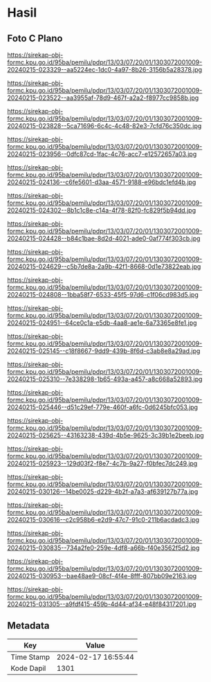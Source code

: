 # Hasil

## Foto C Plano

https://sirekap-obj-formc.kpu.go.id/95ba/pemilu/pdpr/13/03/07/20/01/1303072001009-20240215-023329--aa5224ec-1dc0-4a97-8b26-3156b5a28378.jpg

https://sirekap-obj-formc.kpu.go.id/95ba/pemilu/pdpr/13/03/07/20/01/1303072001009-20240215-023522--aa3955af-78d9-467f-a2a2-f8977cc9858b.jpg

https://sirekap-obj-formc.kpu.go.id/95ba/pemilu/pdpr/13/03/07/20/01/1303072001009-20240215-023828--5ca71696-6c4c-4c48-82e3-7cfd76c350dc.jpg

https://sirekap-obj-formc.kpu.go.id/95ba/pemilu/pdpr/13/03/07/20/01/1303072001009-20240215-023956--0dfc87cd-1fac-4c76-acc7-e12572657a03.jpg

https://sirekap-obj-formc.kpu.go.id/95ba/pemilu/pdpr/13/03/07/20/01/1303072001009-20240215-024136--c6fe5601-d3aa-4571-9188-e96bdc1efd4b.jpg

https://sirekap-obj-formc.kpu.go.id/95ba/pemilu/pdpr/13/03/07/20/01/1303072001009-20240215-024302--8b1c1c8e-c14a-4f78-82f0-fc829f5b94dd.jpg

https://sirekap-obj-formc.kpu.go.id/95ba/pemilu/pdpr/13/03/07/20/01/1303072001009-20240215-024428--b84c1bae-8d2d-4021-ade0-0af774f303cb.jpg

https://sirekap-obj-formc.kpu.go.id/95ba/pemilu/pdpr/13/03/07/20/01/1303072001009-20240215-024629--c5b7de8a-2a9b-42f1-8668-0d1e73822eab.jpg

https://sirekap-obj-formc.kpu.go.id/95ba/pemilu/pdpr/13/03/07/20/01/1303072001009-20240215-024808--1bba58f7-6533-45f5-97d6-c1f06cd983d5.jpg

https://sirekap-obj-formc.kpu.go.id/95ba/pemilu/pdpr/13/03/07/20/01/1303072001009-20240215-024951--64ce0c1a-e5db-4aa8-ae1e-6a73365e8fe1.jpg

https://sirekap-obj-formc.kpu.go.id/95ba/pemilu/pdpr/13/03/07/20/01/1303072001009-20240215-025145--c18f8667-9dd9-439b-8f6d-c3ab8e8a29ad.jpg

https://sirekap-obj-formc.kpu.go.id/95ba/pemilu/pdpr/13/03/07/20/01/1303072001009-20240215-025310--7e338298-1b65-493a-a457-a8c668a52893.jpg

https://sirekap-obj-formc.kpu.go.id/95ba/pemilu/pdpr/13/03/07/20/01/1303072001009-20240215-025446--d51c29ef-779e-460f-a6fc-0d6245bfc053.jpg

https://sirekap-obj-formc.kpu.go.id/95ba/pemilu/pdpr/13/03/07/20/01/1303072001009-20240215-025625--43163238-439d-4b5e-9625-3c39b1e2beeb.jpg

https://sirekap-obj-formc.kpu.go.id/95ba/pemilu/pdpr/13/03/07/20/01/1303072001009-20240215-025923--129d03f2-f8e7-4c7b-9a27-f0bfec7dc249.jpg

https://sirekap-obj-formc.kpu.go.id/95ba/pemilu/pdpr/13/03/07/20/01/1303072001009-20240215-030126--14be0025-d229-4b2f-a7a3-af639127b77a.jpg

https://sirekap-obj-formc.kpu.go.id/95ba/pemilu/pdpr/13/03/07/20/01/1303072001009-20240215-030616--c2c958b6-e2d9-47c7-91c0-211b6acdadc3.jpg

https://sirekap-obj-formc.kpu.go.id/95ba/pemilu/pdpr/13/03/07/20/01/1303072001009-20240215-030835--734a2fe0-259e-4df8-a66b-f40e3562f5d2.jpg

https://sirekap-obj-formc.kpu.go.id/95ba/pemilu/pdpr/13/03/07/20/01/1303072001009-20240215-030953--bae48ae9-08cf-4f4e-8fff-807bb09e2163.jpg

https://sirekap-obj-formc.kpu.go.id/95ba/pemilu/pdpr/13/03/07/20/01/1303072001009-20240215-031305--a9fdf415-459b-4d44-af34-e48f84317201.jpg


## Metadata

| Key        | Value               |
| ---------- | ------------------- |
| Time Stamp | 2024-02-17 16:55:44 |
| Kode Dapil | 1301                |



